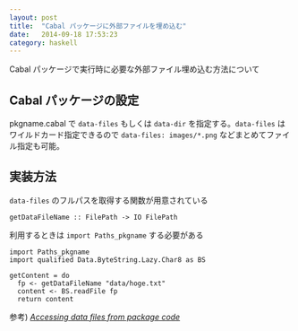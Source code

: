 ```yaml
---
layout: post
title:  "Cabal パッケージに外部ファイルを埋め込む"
date:   2014-09-18 17:53:23
category: haskell
---
```


Cabal パッケージで実行時に必要な外部ファイル埋め込む方法について

## Cabal パッケージの設定

pkgname.cabal で `data-files` もしくは `data-dir` を指定する。`data-files` はワイルドカード指定できるので `data-files: images/*.png` などまとめてファイル指定も可能。

## 実装方法

`data-files` のフルパスを取得する関数が用意されている

```
getDataFileName :: FilePath -> IO FilePath
```

利用するときは `import Paths_pkgname` する必要がある

```
import Paths_pkgname
import qualified Data.ByteString.Lazy.Char8 as BS

getContent = do
  fp <- getDataFileName "data/hoge.txt"
  content <- BS.readFile fp
  return content
```

参考) _[Accessing data files from package code](http://www.haskell.org/cabal/users-guide/developing-packages.html#accessing-data-files-from-package-code)_

